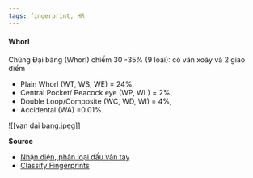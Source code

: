 ```yaml
---
tags: fingerprint, HR
---
```


#### Whorl
Chủng Đại bàng (Whorl) chiếm 30 -35% (9 loại): có vân xoáy và 2 giao điểm
+ Plain Whorl (WT, WS, WE) = 24%,
+ Central Pocket/ Peacock eye (WP, WL) = 2%,
+ Double Loop/Composite (WC, WD, WI) = 4%,
+ Accidental (WA) =0.01%.

![[van dai bang.jpeg]]

**Source**
- [Nhận diện, phân loại dấu vân tay](https://lindanga.com/nhan-dien-phan-loai-dau-van-tay/)
- [Classify Fingerprints](https://www.youtube.com/watch?v=D-vJ7jylkf8)